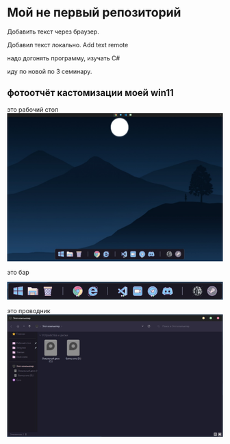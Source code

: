 ﻿# Мой не первый репозиторий

Добавить текст через браузер.

Добавил текст локально. Add text remote

надо догонять программу, изучать С#

иду по новой по 3 семинару.

## фотоотчёт кастомизации моей win11

это рабочий стол
![это рабочий стол](desktop.jpg)

это бар

![это бар](bar.jpg)

это проводник
![это проводник](guide.jpg)
